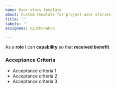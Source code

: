 ```yaml
---
name: User story template
about: Custom template for project user stories
title: ''
labels: ''
assignees: oguzhanakca

---
```


As a **role** I can **capability** so that **received benefit**

### Acceptance Criteria
- Acceptance criteria 1
- Acceptance criteria 2
- Acceptance criteria 3
